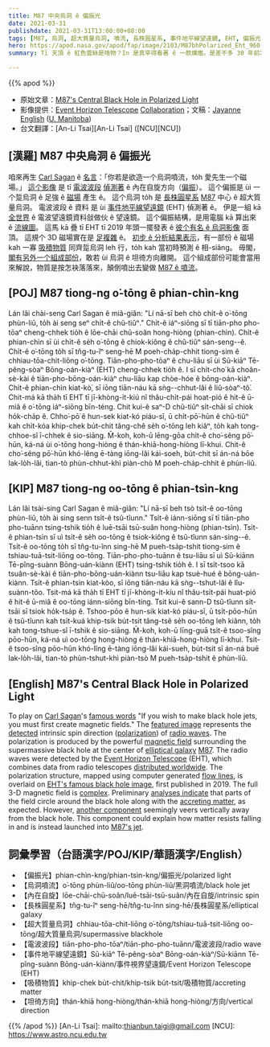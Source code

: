 ```yaml
---
title: M87 中央烏洞 ê 偏振光
date: 2021-03-31
publishdate: 2021-03-31T13:00:00+08:00
tags: [M87, 烏洞, 超大質量烏洞, 噴流, 長株圓星系, 事件地平線望遠鏡, EHT, 偏振光, 偏振, 電波望遠鏡, 磁場]
hero: https://apod.nasa.gov/apod/fap/image/2103/M87bhPolarized_Eht_960.jpg
summary: Tī 天頂 ê 紅色雲絲是啥物？In 是真罕得看著 ê 一款爍爁。是差不多 30 年前才確認 ê，to̍h 號做紅色精靈。

---
```


{{% apod %}}

- 原始文章：[M87's Central Black Hole in Polarized Light](https://apod.nasa.gov/apod/ap210331.html)
- 影像提供：[Event Horizon Telescope][Event Horizon Telescope] [Collaboration][Collaboration]；文稿：[Jayanne English][Jayanne English] ([U. Manitoba][U. Manitoba])
- 台文翻譯：[An-Li Tsai][An-Li Tsai] ([NCU][NCU])


## [漢羅] M87 中央烏洞 ê 偏振光

咱來再生 [Carl Sagan][Carl Sagan] ê [名言][famous words]：「你若是欲造一个烏洞噴流，to̍h 愛先生一个磁場。」
[這个影像][featured image] 是 tī [電波波段][radio waves] [偵測著][detected] ê 內在自旋方向（[偏振][polarization]）。
這个偏振是 ùi 一个踅烏洞 ê 足強 ê [磁場][magnetic field] 產生 ê。
這个烏洞 to̍h 是 [長株圓星系][elliptical galaxy] [M87][M87] 中心 ê 超大質量烏洞。
電波波段 ê 資料 是 ùi [事件地平線望遠鏡][Event Horizon Telescope] (EHT) 偵測著 ê。
伊是一組 kā [全世界][distributed worldwide] ê 電波望遠鏡資料敆做伙 ê 望遠鏡。
這个偏振結構，是用電腦 kā 算出來 ê [流線圖][flow lines]。
這馬 kā 疊 tī EHT tī 2019 年頭一擺發表 ê [彼个有名 ê 烏洞影像][EHT's famous black hole image] 面頂。
這規个 3D 磁場實在是 [足複雜][complex] ê。
[初步 ê 分析結果表示][analyses indicate]，有一部份 ê 磁場 kah 一寡 [吸積物質][accreting matter] 同齊踅烏洞 leh 行，to̍h kah 當初時預測 ê 相-siâng。
毋閣，[閣有另外一个組成部份][another component]，敢若 ùi 烏洞 ê 坦徛方向離開。
這个組成部份可能會當用來解說，物質是按怎袂落落來，顛倒噴出去變做 [M87 ê 噴流][M87's jet]。


## [POJ] M87 tiong-ng o͘-tōng ê phian-chìn-kng

Lán lâi chài-seng Carl Sagan ê miâ-giân: "Lí nā-sī beh chò chi̍t-ê o͘-tōng phùn-liû, to̍h ài seng seⁿ chi̍t-ê chû-tiûⁿ."
Chi̍t-ê iáⁿ-siōng sī tī tiān-pho pho-tōaⁿ cheng-chhek tio̍h ê lōe-chāi chū-soân hong-hiòng (phian-chìn).
Chi̍t-ê phian-chìn sī ùi chi̍t-ê se̍h o͘-tōng ê chiok-kiông ê chû-tiûⁿ sán-seng--ê.
Chi̍t-ê o͘-tōng to̍h sī tn̂g-tu-îⁿ seng-hē M poeh-cha̍p-chhit tiong-sim ê chhiau-tōa-chit-liōng o͘-tōng.
Tiān-pho-pho-tōaⁿ ê chu-liāu sī ùi Sū-kiāⁿ Tē-pêng-sòaⁿ Bōng-oán-kiàⁿ (EHT) cheng-chhek tio̍h ê.
I sī chi̍t-cho͘ kā choân-sè-kài ê tiān-pho-bōng-oán-kiàⁿ chu-liāu kap chòe-hóe ê bōng-oán-kiàⁿ.
Chi̍t-ê phian-chìn kiat-kò͘, sī iōng tiān-náu kā sǹg--chhut-lâi ê liû-sòaⁿ-tô͘.
Chit-má kā tha̍h tī EHT tī jī-khòng-i̍t-kiú nî thâu-chi̍t-pái hoat-pió ê hit-ê ū-miâ ê o͘-tōng iáⁿ-siōng bīn-téng.
Chit kui-ê saⁿ-D chû-tiûⁿ si̍t-chāi sī chiok ho̍k-cha̍p ê.
Chho͘-pō͘ ê hun-sek kiat-kó piáu-sī, ū chi̍t-pō͘-hūn ê chû-tiûⁿ kah chi̍t-kóa khip-chek bu̍t-chit tâng-chê se̍h o͘-tōng leh kiâⁿ,
to̍h kah tong-chhoe-sî ī-chhek ê sio-siāng.
M̄-koh, koh-ū lēng-gōa chi̍t-ê cho͘-sêng pō͘-hūn, ká-ná ùi o͘-tōng hong-hiòng ê thán-khiā-hong-hiòng lī-khui.
Chit-ê cho͘-sêng pō͘-hūn khó-lêng ē-tàng iōng-lâi kái-soeh, bu̍t-chit sī án-ná bōe lak-lo̍h-lâi, tian-tò phùn-chhut-khì piàn-chò M poeh-cha̍p-chhit ê phùn-liû.

## [KIP] M87 tiong-ng oo-tōng ê phian-tsìn-kng

Lán lâi tsài-sing Carl Sagan ê miâ-giân: "Lí nā-sī beh tsò tsi̍t-ê oo-tōng phùn-liû, to̍h ài sing senn tsi̍t-ê tsû-tîunn."
Tsi̍t-ê iánn-siōng sī tī tiān-pho pho-tuānn tsing-tshik tio̍h ê luē-tsāi tsū-suân hong-hiòng (phian-tsìn).
Tsi̍t-ê phian-tsìn sī uì tsi̍t-ê se̍h oo-tōng ê tsiok-kiông ê tsû-tîunn sán-sing--ê.
Tsi̍t-ê oo-tōng to̍h sī tn̂g-tu-înn sing-hē M pueh-tsa̍p-tshit tiong-sim ê tshiau-tuā-tsit-liōng oo-tōng.
Tiān-pho-pho-tuānn ê tsu-liāu sī uì Sū-kiānn Tē-pîng-suànn Bōng-uán-kiànn (EHT) tsing-tshik tio̍h ê.
I sī tsi̍t-tsoo kā tsuân-sè-kài ê tiān-pho-bōng-uán-kiànn tsu-liāu kap tsuè-hué ê bōng-uán-kiànn.
Tsi̍t-ê phian-tsìn kiat-kòo, sī iōng tiān-náu kā sǹg--tshut-lâi ê lîu-suànn-tôo.
Tsit-má kā tha̍h tī EHT tī jī-khòng-i̍t-kíu nî thâu-tsi̍t-pái huat-pió ê hit-ê ū-miâ ê oo-tōng iánn-siōng bīn-tíng.
Tsit kui-ê sann-D tsû-tîunn si̍t-tsāi sī tsiok ho̍k-tsa̍p ê.
Tshoo-pōo ê hun-sik kiat-kó piáu-sī, ū tsi̍t-pōo-hūn ê tsû-tîunn kah tsi̍t-kuá khip-tsik bu̍t-tsit tâng-tsê se̍h oo-tōng leh kiânn,
to̍h kah tong-tshue-sî ī-tshik ê sio-siāng.
M̄-koh, koh-ū līng-guā tsi̍t-ê tsoo-sîng pōo-hūn, ká-ná uì oo-tōng hong-hiòng ê thán-khiā-hong-hiòng lī-khui.
Tsit-ê tsoo-sîng pōo-hūn khó-lîng ē-tàng iōng-lâi kái-sueh, bu̍t-tsit sī án-ná buē lak-lo̍h-lâi, tian-tò phùn-tshut-khì piàn-tsò M pueh-tsa̍p-tshit ê phùn-liû.



## [English] M87's Central Black Hole in Polarized Light

To play on [Carl Sagan][Carl Sagan]'s [famous words][famous words] "If you wish to make black hole jets, you must first create magnetic fields." The [featured image][featured image] represents the [detected][detected] intrinsic spin direction ([polarization][polarization]) of [radio waves][radio waves]. The polarization is produced by the powerful [magnetic field][magnetic field] surrounding the supermassive black hole at the center of [elliptical galaxy][elliptical galaxy] [M87][M87]. The radio waves were detected by the [Event Horizon Telescope][Event Horizon Telescope] (EHT), which combines data from radio telescopes [distributed worldwide][distributed worldwide]. The polarization structure, mapped using computer generated [flow lines][flow lines], is overlaid on [EHT's famous black hole image][EHT's famous black hole image], first published in 2019. The full 3-D magnetic field is [complex][complex]. Preliminary [analyses indicate][analyses indicate] that parts of the field circle around the black hole along with the [accreting matter][accreting matter], as expected. However, [another component][another component] seemingly veers vertically away from the black hole. This component could explain how matter resists falling in and is instead launched into [M87's jet][M87's jet].


## 詞彙學習（台語漢字/POJ/KIP/華語漢字/English）

- 【偏振光】phian-chìn-kng/phian-tsìn-kng/偏振光/polarized light
- 【烏洞噴流】o͘-tōng phùn-liû/oo-tōng phùn-liû/黑洞噴流/black hole jet
- 【內在自旋】lōe-chāi-chū-soân/luē-tsāi-tsū-suân/內在自旋/intrinsic spin
- 【長株圓星系】tn̂g-tu-îⁿ seng-hē/tn̂g-tu-înn sing-hē/長株圓星系/elliptical galaxy
- 【超大質量烏洞】chhiau-tōa-chit-liōng o͘-tōng/tshiau-tuā-tsit-liōng oo-tōng/超大質量烏洞/supermassive blackhole
- 【電波波段】tiān-pho-pho-tōaⁿ/tiān-pho-pho-tuānn/電波波段/radio wave
- 【事件地平線望遠鏡】Sū-kiāⁿ Tē-pêng-sòaⁿ Bōng-oán-kiàⁿ/Sū-kiānn Tē-pîng-suànn Bōng-uán-kiànn/事件視界望遠鏡/Event Horizon Telescope (EHT)
- 【吸積物質】khip-chek bu̍t-chit/khip-tsik bu̍t-tsit/吸積物質/accreting matter
- 【坦徛方向】thán-khiā hong-hiòng/thán-khiā hong-hiòng/方向/vertical direction




{{% /apod %}}
[An-Li Tsai]: mailto:thianbun.taigi@gmail.com
[NCU]: https://www.astro.ncu.edu.tw

[Event Horizon Telescope]: https://eventhorizontelescope.org/
[Collaboration]: https://eventhorizontelescope.org/organization
[Jayanne English]: http://www2.physics.umanitoba.ca/u/english/
[U. Manitoba]: https://sci.umanitoba.ca/physics-astronomy/

[Carl Sagan]: https://youtu.be/v0CG5TM0oa4
[famous words]: https://www.sciencemag.org/news/2010/02/making-apple-pie-and-creation-universe
[featured image]: https://eventhorizontelescope.org/blog/astronomers-image-magnetic-fields-edge-m87s-black-hole
[detected]: https://insidetheperimeter.ca/opening-up-closure-traces/
[polarization]: https://ixpe.msfc.nasa.gov/creation.html
[radio waves]: https://science.nasa.gov/ems/05_radiowaves
[magnetic field]: https://youtu.be/8llkHQtaOlg
[elliptical galaxy]: https://apod.nasa.gov/apod/fap/ap040616.html
[M87]: https://en.wikipedia.org/wiki/Messier_87
[Event Horizon Telescope]: https://eventhorizontelescope.org/about
[distributed worldwide]: https://en.wikipedia.org/wiki/Event_Horizon_Telescope#/media/File:The_Event_Horizon_Telescope_and_Global_mm-VLBI_Array_on_the_Earth.jpg
[flow lines]: http://www.zhanpingliu.org/research/flowvis/LIC/LIC.htm
[EHT's famous black hole image]: https://eventhorizontelescope.org/press-release-april-10-2019-astronomers-capture-first-image-black-hole
[complex]: https://barkpost.com/wp-content/uploads/2014/06/toiletpaperdog.jpg
[analyses indicate]: https://iopscience.iop.org/article/10.3847/2041-8213/abe71d
[accreting matter]: https://apod.nasa.gov/apod/fap/ap200825.html
[another component]: https://aasnova.org/2021/03/24/event-horizon-telescope-traces-magnetic-fields-around-a-black-hole/
[M87's jet]: https://hubblesite.org/contents/media/images/2000/20/968-Image.html
